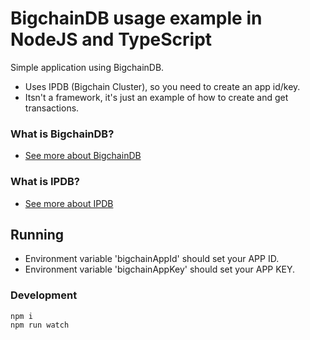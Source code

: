 # BigchainDB usage example in NodeJS and TypeScript

Simple application using BigchainDB. 

* Uses IPDB (Bigchain Cluster), so you need to create an app id/key.
* Itsn't a framework, it's just an example of how to create and get transactions.

### What is BigchainDB?

* [See more about BigchainDB](https://www.bigchaindb.com/)

### What is IPDB?

* [See more about IPDB](https://ipdb.foundation/)

## Running

* Environment variable 'bigchainAppId' should set your APP ID.
* Environment variable 'bigchainAppKey' should set your APP KEY.

### Development

```
npm i 
npm run watch
```